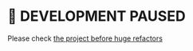 <!-- asagao/README.md -->

# 🚧 DEVELOPMENT PAUSED
Please check [the project before huge refactors](https://github.com/mochou-p/asagao/tree/99615cf9af9177d11ef41a9b29900a85055803da)
